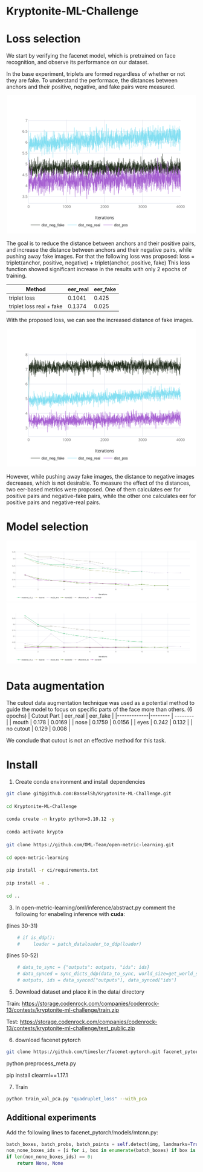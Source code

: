 # Kryptonite-ML-Challenge


# Loss selection
We start by verifying the facenet model, which is pretrained on face recognition, and observe its performance on our dataset.

In the base experiment, triplets are formed regardless of whether or not they are fake.
To understand the performace, the distances between anchors and their positive, negative, and fake pairs were measured.
<div align="center">
<img src=assets/loss_selection/triplet_loss_distances_facenet.png alt="Triplet Loss Distances" width="500">
</div>
<!-- ![Triplet Loss Distances](assets/loss_selection/triplet_loss_distances_facenet.png) -->

The goal is to reduce the distance between anchors and their positive pairs, and increase the distance between anchors and their negative pairs, while pushing away fake images. For that the following loss was proposed:
loss = triplet(anchor, positive, negative) + triplet(anchor, positive, fake)
This loss function showed significant increase in the results with only 2 epochs of training.

| Method                     | eer_real | eer_fake |
|----------------------------|----------|----------|
| triplet loss               | 0.1041   | 0.425    |
| triplet loss real + fake   | 0.1374   | 0.025    |


With the proposed loss, we can see the increased distance of fake images.
<div align="center">
<img src=assets/loss_selection/quad_loss_distances_facenet.png alt="Proposed Loss Distances" width="500">
</div>
<!-- ![Triplet Loss Distances](assets/loss_selection/quad_loss_distances_facenet.png) -->

However, while pushing away fake images, the distance to negative images decreases, which is not desirable.
To measure the effect of the distances, two eer-based metrics were proposed.
One of them calculates eer for positive pairs and negative-fake pairs, while the other one calculates eer for positive pairs and negative-real pairs.

# Model selection

![Model selection eer real](assets/model_selection/neg_real_models.png)
![Model selection eer fake](assets/model_selection/neg_fake_models.png)


# Data augmentation
The cutout data augmentation technique was used as a potential method to guide the model to focus on specific
parts of the face more than others.
(6 epochs)
| Cutout Part | eer_real | eer_fake |
|-------------|--------  | -------- |
| mouth       | 0.178    | 0.0169   |
| nose        | 0.1759   | 0.0156   |
| eyes        | 0.242    | 0.132    |
| no cutout   | 0.129    | 0.008    |

We conclude that cutout is not an effective method for this task.



# Install

1. Create conda environment and install dependencies

```bash
git clone git@github.com:BasselSh/Kryptonite-ML-Challenge.git

cd Kryptonite-ML-Challenge

conda create -n krypto python=3.10.12 -y

conda activate krypto

git clone https://github.com/OML-Team/open-metric-learning.git

cd open-metric-learning

pip install -r ci/requirements.txt

pip install -e .

cd ..
```

3. In open-metric-learning/oml/inference/abstract.py comment the following for enabeling inference with **cuda**: 

(lines 30-31)

```python
    # if is_ddp():
    #     loader = patch_dataloader_to_ddp(loader)
```
(lines 50-52)

```python
    # data_to_sync = {"outputs": outputs, "ids": ids}
    # data_synced = sync_dicts_ddp(data_to_sync, world_size=get_world_size_safe())
    # outputs, ids = data_synced["outputs"], data_synced["ids"]
```

5. Download dataset and place it in the data/ directory

Train: https://storage.codenrock.com/companies/codenrock-13/contests/kryptonite-ml-challenge/train.zip

Test: https://storage.codenrock.com/companies/codenrock-13/contests/kryptonite-ml-challenge/test_public.zip

6. download facenet pytorch

```bash
git clone https://github.com/timesler/facenet-pytorch.git facenet_pytorch
```



python preprocess_meta.py

pip install clearml==1.17.1


7. Train

```bash
python train_val_pca.py "quadruplet_loss" --with_pca 
```





## Additional experiments

Add the following lines to facenet_pytorch/models/mtcnn.py:

```python
batch_boxes, batch_probs, batch_points = self.detect(img, landmarks=True)
non_none_boxes_ids = [i for i, box in enumerate(batch_boxes) if box is not None]
if len(non_none_boxes_ids) == 0:
    return None, None
```
